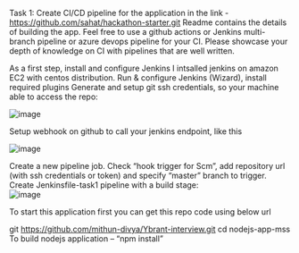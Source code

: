 Task 1:
Create CI/CD pipeline for the application in the link -
https://github.com/sahat/hackathon-starter.git
Readme contains the details of building the app. Feel free to use a github actions or Jenkins
multi-branch pipeline or azure devops pipeline for your CI. Please showcase your depth of
knowledge on CI with pipelines that are well written.

As a first step, install and configure Jenkins
I intsalled jenkins on amazon EC2 with centos distribution.
Run & configure Jenkins (Wizard), install required plugins
Generate and setup git ssh credentials, so your machine able to access the repo:

 ![image](https://github.com/mithun-divya/Ybrant-interview/assets/125994104/47835441-1f8f-4e1c-9c7b-b6565b9691ac)


Setup webhook on github to call your jenkins endpoint, like this

![image](https://github.com/mithun-divya/Ybrant-interview/assets/125994104/3212c913-3e56-4de7-98e3-fe54d9455999)

Create a new pipeline job.
Check “hook trigger for Scm”, add repository url (with ssh credentials or token) and specify “master” branch to trigger.
Create Jenkinsfile-task1 pipeline with a build stage:  
 ![image](https://github.com/mithun-divya/Ybrant-interview/assets/125994104/e9518bb3-5f94-44a2-95c9-23d20425eebf)

To start this application first you can get this repo code using below url

git https://github.com/mithun-divya/Ybrant-interview.git
cd nodejs-app-mss
To build nodejs application – “npm install”

